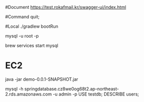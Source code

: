 #Document
https://test.rokafmail.kr/swagger-ui/index.html

#Command
quit;

#Local
./gradlew bootRun

mysql -u root -p

brew services start mysql    

# EC2
java -jar demo-0.0.1-SNAPSHOT.jar

mysql -h springdatabase.cz8we0og68t2.ap-northeast-2.rds.amazonaws.com -u admin -p
USE testdb;
DESCRIBE users;